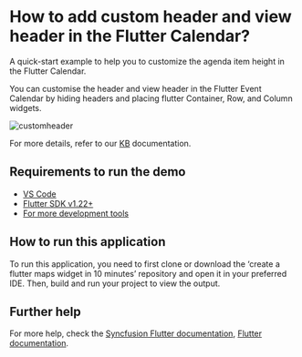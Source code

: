 # How to add custom header and view header in the Flutter Calendar?

A quick-start example to help you to customize the agenda item height in the Flutter Calendar.

You can customise the header and view header in the Flutter Event Calendar by hiding headers and placing flutter Container, Row, and Column widgets.

![customheader](https://user-images.githubusercontent.com/46158936/209670899-693a2607-5a04-463e-9eb8-86d8817588bb.jpeg)

For more details, refer to our [KB](https://www.syncfusion.com/kb/10997/how-to-add-custom-header-and-view-header-in-the-flutter-calendar) documentation.

## Requirements to run the demo
* [VS Code](https://code.visualstudio.com/download)
* [Flutter SDK v1.22+](https://flutter.dev/docs/development/tools/sdk/overview)
* [For more development tools](https://flutter.dev/docs/development/tools/devtools/overview)

## How to run this application
To run this application, you need to first clone or download the ‘create a flutter maps widget in 10 minutes’ repository and open it in your preferred IDE. Then, build and run your project to view the output.

## Further help
For more help, check the [Syncfusion Flutter documentation](https://help.syncfusion.com/flutter/introduction/overview),
 [Flutter documentation](https://flutter.dev/docs/get-started/install).
